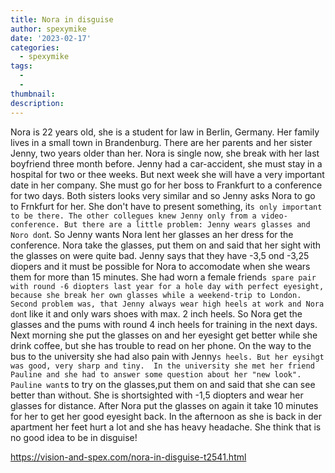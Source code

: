 ```yaml
---
title: Nora in disguise
author: spexymike
date: '2023-02-17'
categories:
  - spexymike
tags:
  - 
  - 
thumbnail: 
description: 
---
```


Nora is 22 years old, she is a student for law in Berlin, Germany. Her family lives in a small town in Brandenburg. There are her parents and her sister Jenny, two years older than her. Nora is single now, she break with her last boyfriend three month before.
Jenny had a car-accident, she must stay in a hospital for two or thee weeks. But next week she will have a very important date in her company. She must go for her boss to Frankfurt to a conference for two days.
Both sisters looks very similar and so Jenny asks Nora to go to Frnkfurt for her. She don't have to present something, it`s only important to be there. The other collegues knew Jenny only from a video-conference. But there are a little problem: Jenny wears glasses and Noro don`t. So Jenny wants Nora lent her glasses an her dress for the conference.
Nora take the glasses, put them on and said that her sight with the glasses on were quite bad. Jenny says that they have -3,5 ond -3,25 diopers and it must be possible for Nora to accomodate when she wears them for more than 15 minutes. She had worn a female friend`s spare pair with round -6 diopters last year for a hole day with perfect eyesight, because she break her own glasses while a weekend-trip to London.
Second problem was, that Jenny always wear high heels at work and Nora don`t like it and only wars shoes with max. 2 inch heels.
So Nora get the glasses and the pums with round 4 inch heels for training in the next days. Next morning she put the glasses on and her eyesight get better while she drink coffee, but she has trouble to read on her phone. On the way to the bus to the university she had also pain with Jenny`s heels. But her eysihgt was good, very sharp and tiny. 
In the university she met her friend Pauline and she had to answer some question about her "new look". Pauline want`s to try on the glasses,put them on and said that she can see better than without. She is shortsighted with -1,5 diopters and wear her glasses for distance.
After Nora put the glasses on again it take 10 minutes for her to get her good eyesight back.
In the afternoon as she is back in der apartment her feet hurt a lot and she has heavy headache. She think that is no good idea to be in disguise!

https://vision-and-spex.com/nora-in-disguise-t2541.html

